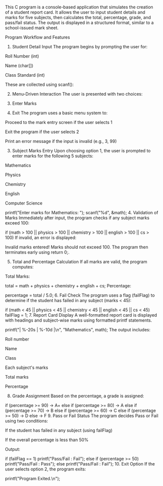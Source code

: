 This C program is a console-based application that simulates the creation of a student report card. It allows the user to input student details and marks for five subjects, then calculates the total, percentage, grade, and pass/fail status. The output is displayed in a structured format, similar to a school-issued mark sheet.

Program Workflow and Features
1.  Student Detail Input
The program begins by prompting the user for:

Roll Number (int)

Name (char[])

Class Standard (int)

These are collected using scanf():


2.  Menu-Driven Interaction
The user is presented with two choices:

1. Enter Marks
2. Exit
The program uses a basic menu system to:

Proceed to the mark entry screen if the user selects 1

Exit the program if the user selects 2

Print an error message if the input is invalid (e.g., 3, 99)

3.  Subject Marks Entry
Upon choosing option 1, the user is prompted to enter marks for the following 5 subjects:

Mathematics

Physics

Chemistry

English

Computer Science

printf("Enter marks for Mathematics: ");
scanf("%d", &math);
4. Validation of Marks
Immediately after input, the program checks if any subject marks exceed 100:

if (math > 100 || physics > 100 || chemistry > 100 || english > 100 || cs > 100)
If invalid, an error is displayed:

Invalid marks entered! Marks should not exceed 100.
The program then terminates early using return 0;.

5. Total and Percentage Calculation
If all marks are valid, the program computes:

Total Marks:

total = math + physics + chemistry + english + cs;
Percentage:

percentage = total / 5.0;
6. Fail Check
The program uses a flag (failFlag) to determine if the student has failed in any subject (marks < 45):

if (math < 45 || physics < 45 || chemistry < 45 || english < 45 || cs < 45)
    failFlag = 1;
7.  Report Card Display
A well-formatted report card is displayed with headings and subject-wise marks using formatted printf statements.

printf("| %-20s | %-10d |\n", "Mathematics", math);
The output includes:

Roll number

Name

Class

Each subject's marks

Total marks

Percentage

8.  Grade Assignment
Based on the percentage, a grade is assigned:

if (percentage >= 90)         → A+
else if (percentage >= 80)    → A
else if (percentage >= 70)    → B
else if (percentage >= 60)    → C
else if (percentage >= 50)    → D
else                          → F
9.  Pass or Fail Status
The program decides Pass or Fail using two conditions:

If the student has failed in any subject (using failFlag)

If the overall percentage is less than 50%

Output:

if (failFlag == 1)
    printf("Pass/Fail : Fail");
else if (percentage >= 50)
    printf("Pass/Fail : Pass");
else
    printf("Pass/Fail : Fail");
10.  Exit Option
If the user selects option 2, the program exits:


printf("Program Exited.\n");
